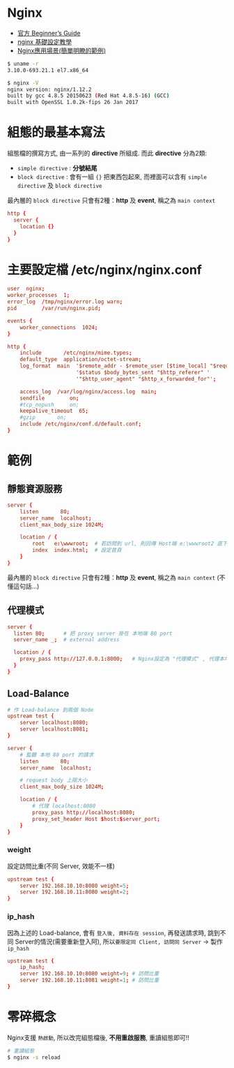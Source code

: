 # Nginx
- [官方 Beginner’s Guide](http://nginx.org/en/docs/beginners_guide.html)
- [nginx 基礎設定教學](https://blog.hellojcc.tw/2015/12/07/nginx-beginner-tutorial/)
- [Nginx應用場景(簡單明瞭的範例)](http://www.raye.wang/2017/02/24/quan-mian-liao-jie-nginxdao-di-neng-zuo-shi-yao/)

```sh
$ uname -r
3.10.0-693.21.1 el7.x86_64

$ nginx -V
nginx version: nginx/1.12.2
built by gcc 4.8.5 20150623 (Red Hat 4.8.5-16) (GCC)
built with OpenSSL 1.0.2k-fips 26 Jan 2017
```



# 組態的最基本寫法

組態檔的撰寫方式, 由一系列的 **directive** 所組成. 而此 **directive** 分為2類:
- `simple directive` : **分號結尾**
- `block directive`  : 會有一組 `{}` 把東西包起來, 而裡面可以含有 `simple directive` 及 `block directive`

最內層的 `block directive` 只會有2種：**http** 及 **event**, 稱之為 `main context`

```conf
http {
  server {
    location {}
  }
}
```



# 主要設定檔 /etc/nginx/nginx.conf

```conf
user  nginx;  
worker_processes  1;
error_log  /tmp/nginx/error.log warn;
pid        /var/run/nginx.pid;

events {
    worker_connections  1024;
}

http {
    include       /etc/nginx/mime.types;
    default_type  application/octet-stream;
    log_format  main  '$remote_addr - $remote_user [$time_local] "$request" '
                      '$status $body_bytes_sent "$http_referer" '
                      '"$http_user_agent" "$http_x_forwarded_for"';

    access_log  /var/log/nginx/access.log  main;
    sendfile        on;
    #tcp_nopush     on;
    keepalive_timeout  65;
    #gzip       on;
    include /etc/nginx/conf.d/default.conf;
}
```



# 範例
## 靜態資源服務

```conf
server {
    listen       80;                                                         
    server_name  localhost;                                               
    client_max_body_size 1024M;

    location / {
        root   e:\wwwroot;  # 若訪問到 url, 則回傳 Host端 e:\wwwroot2 底下的東西
        index  index.html;  # 設定首頁
    }
}
```


最內層的 `block directive` 只會有2種：**http** 及 **event**, 稱之為 `main context` (不懂這句話...)


## 代理模式
```conf
server {
  listen 80;      # 把 proxy server 掛在 本地端 80 port
  server_name _;  # external address

  location / {
    proxy_pass http://127.0.0.1:8000;   # Nginx設定為 "代理模式" , 代理本地 8000 port, 後便可透過 public network訪問 Flask web app了
  }
}
```

## Load-Balance
```conf
# 作 Load-balance 到兩個 Node
upstream test {
    server localhost:8080;
    server localhost:8081;
}

server {  
    # 監聽 本地 80 port 的請求
    listen       80;                                                         
    server_name  localhost;   

    # request body 上限大小                                            
    client_max_body_size 1024M;

    location / {
        # 代理 localhost:8080
        proxy_pass http://localhost:8080;
        proxy_set_header Host $host:$server_port;
    }
}
```


### weight
設定訪問比重(不同 Server, 效能不一樣)

```conf
upstream test {
    server 192.168.10.10:8080 weight=5; 
    server 192.168.10.11:8080 weight=2;
}
```


### ip_hash
因為上述的 Load-balance, 會有 `登入後, 資料存在 session`, 再發送請求時, 跳到不同 Server的情況(需要重新登入阿), 所以`要限定同 Client, 訪問同 Server` → 製作 `ip_hash`

```conf
upstream test {
    ip_hash;
    server 192.168.10.10:8080 weight=9; # 訪問比重
    server 192.168.10.11:8081 weight=1; # 訪問比重
}
```


# 零碎概念

Nginx支援 `熱啟動`, 所以改完組態檔後, **不用重啟服務**, 重讀組態即可!!
```sh
# 重讀組態
$ nginx -s reload
```
